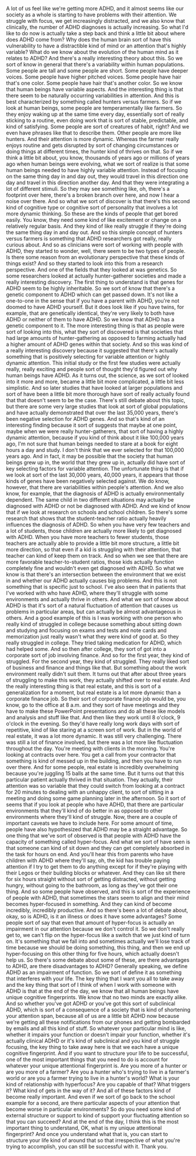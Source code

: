  A lot of us feel like we're getting more ADHD, and it almost seems like our society as a whole is starting to have problems with their attention. We struggle with focus, we get increasingly distracted, and we also know that clinically, the number of ADHD diagnoses is actually increasing. So what I'd like to do now is actually take a step back and think a little bit about where does ADHD come from? Why does the human brain sort of have this vulnerability to have a distractible kind of mind or an attention that's highly variable? What do we know about the evolution of the human mind as it relates to ADHD? And there's a really interesting theory about this. So we sort of know in general that there's a variability within human populations. Some people are tall and some people are short. Some people have deeper voices. Some people have higher pitched voices. Some people have hair that's one color. Some people have hair that's another color. So we know that human beings have variable aspects. And the interesting thing is that there seem to be naturally occurring variabilities in attention. And this is best characterized by something called hunters versus farmers. So if we look at human beings, some people are temperamentally like farmers. So they enjoy waking up at the same time every day, essentially sort of really sticking to a routine, even doing work that is sort of stable, predictable, and kind of satisfying. Some people are sort of creatures of habit, right? And we even have phrases like that to describe them. Other people are more like hunters. And their attention is more dynamic. Whereas the farmer really enjoys routine and gets disrupted by sort of changing circumstances or doing things at different times, the hunter kind of thrives on that. So if we think a little bit about, you know, thousands of years ago or millions of years ago when human beings were evolving, what we sort of realize is that some human beings needed to have highly variable attention. Instead of focusing on the same thing day in and day out, they would travel in this direction one day and travel in this direction another day. And that they were integrating a lot of different stimuli. So they may see something like, oh, there's a footprint over here, there's a broken branch over here, and now I hear a noise over there. And so what we sort of discover is that there's this second kind of cognitive type or cognitive sort of personality that involves a lot more dynamic thinking. So these are the kinds of people that get bored easily. You know, they need some kind of like excitement or change on a relatively regular basis. And they kind of like really struggle if they're doing the same thing day in and day out. And so this simple concept of hunters versus farmers is something that ADHD researchers got really, really curious about. And so as clinicians were sort of working with people with ADHD, they started to wonder, well, there seem to be two types of people. Is there some reason from an evolutionary perspective that these kinds of things exist? And so they started to look into this from a research perspective. And one of the fields that they looked at was genetics. So some researchers looked at actually hunter-gatherer societies and made a really interesting discovery. The first thing to understand is that genes for ADHD seem to be highly inheritable. So we sort of know that there's a genetic component to ADHD which can get passed down. It's not like a one-to-one in the sense that if you have a parent with ADHD, you're not doomed to have ADHD yourself. But it does look like if you have twins, for example, that are genetically identical, they're very likely to both have ADHD or neither of them to have ADHD. So we know that ADHD has a genetic component to it. The more interesting thing is that as people were sort of looking into this, what they sort of discovered is that societies that had large amounts of hunter-gathering as opposed to farming actually had a higher amount of ADHD genes within that society. And so this was kind of a really interesting discovery because it suggested that there's actually something that is positively selecting for variable attention or highly dynamic attention. This initial study or the first few studies were actually really, really exciting and people sort of thought they'd figured out why human beings have ADHD. As it turns out, the science, as we sort of looked into it more and more, became a little bit more complicated, a little bit less simplistic. And so later studies that have looked at larger populations and sort of have been a little bit more thorough have sort of really actually found that that doesn't seem to be the case. There's still debate about this topic, but there are some very large studies that look at sort of global populations and have actually demonstrated that over the last 35,000 years, there's been negative selection for ADHD genes. And so that's kind of an interesting finding because it sort of suggests that maybe at one point, maybe when we were really hunter-gatherers, that sort of having a highly dynamic attention, because if you kind of think about it like 100,000 years ago, I'm not sure that human beings needed to stare at a book for eight hours a day and study. I don't think that we ever selected for that 100,000 years ago. And in fact, it may be possible that the society that human beings grew up in, the world that they grew up in, actually did have sort of key selecting factors for variable attention. The unfortunate thing is that if we look at sort of the last 30,000 years, 40,000 years, it appears that those kinds of genes have been negatively selected against. We do know, however, that there are variabilities within people's attention. And we also know, for example, that the diagnosis of ADHD is actually environmentally dependent. The same child in two different situations may actually be diagnosed with ADHD or not be diagnosed with ADHD. And we kind of know that if we look at research on schools and school children. So there's some research that shows that the student-teacher ratio actually heavily influences the diagnosis of ADHD. So when you have very few teachers and a lot of students, those children are actually more likely to get diagnosed with ADHD. When you have more teachers to fewer students, those teachers are actually able to provide a little bit more structure, a little bit more direction, so that even if a kid is struggling with their attention, that teacher can kind of keep them on track. And so when we see that there are more favorable teacher-to-student ratios, those kids actually function completely fine and wouldn't even get diagnosed with ADHD. So what we know is that there's an intersection between the environment that we exist in and whether our ADHD actually causes big problems. And this is not something that is specific just to school. I've also seen that in patients that I've worked with who have ADHD, where they'll struggle with some environments and actually thrive in others. And what we sort of know about ADHD is that it's sort of a natural fluctuation of attention that causes us problems in particular areas, but can actually be almost advantageous in others. And a good example of this is I was working with one person who really kind of struggled in college because something about sitting down and studying and focusing on exams and tests and note cards and memorization just really wasn't what they were kind of good at. So they really struggled in college. They tried taking medication for ADHD, which had helped some. And so then after college, they sort of got into a corporate sort of job involving finance. And so for the first year, they kind of struggled. For the second year, they kind of struggled. They really liked sort of business and finance and things like that. But something about the work environment really didn't suit them. It turns out that after about three years of struggling to make this work, they actually shifted over to real estate. And the really interesting thing is that real estate, and this is sort of a generalization for a moment, but real estate is a lot more dynamic than a corporate finance job. So their sort of corporate finance job would be, you know, go to the office at 8 a.m. and they sort of have meetings and they have to make these PowerPoint presentations and do all these like models and analysis and stuff like that. And then like they work until 8 o'clock, 9 o'clock in the evening. So they'd have really long work days with sort of repetitive, kind of like staring at a screen sort of work. But in the world of real estate, it was a lot more dynamic. It was still very challenging. There was still a lot of finance involved, but there was a lot more like fluctuation throughout the day. You're meeting with clients in the morning. You're looking at contracts over here. You get a call from your contractor that something is kind of messed up in the building, and then you have to run over there. And for some people, real estate is incredibly overwhelming because you're juggling 15 balls at the same time. But it turns out that this particular patient actually thrived in that situation. They actually, their attention was so variable that they could switch from looking at a contract for 20 minutes to dealing with an unhappy client, to sort of sitting in a meeting and doing some game planning later in the afternoon. So it sort of seems that if you look at people who have ADHD, that there are particular environments that they'll kind of do better in as opposed to other environments where they'll kind of struggle. Now, there are a couple of important caveats we have to include here. For some amount of time, people have also hypothesized that ADHD may be a straight advantage. So one thing that we've sort of observed is that people with ADHD have the capacity of something called hyper-focus. And what we sort of have seen is that someone can kind of sit down and they can get completely absorbed in the task for hours on end. And you'll hear this from parents who have children with ADHD where they'll say, oh, the kid has trouble paying attention if I try to get them to do anything except for if they're playing with their Legos or their building blocks or whatever. And they can like sit there for six hours straight without sort of getting distracted, without getting hungry, without going to the bathroom, as long as they've got their one thing. And so some people have observed, and this is sort of the experience of people with ADHD, that sometimes the stars seem to align and their mind becomes hyper-focused in something. And they can kind of become incredibly, incredibly productive. And so there's been a lot of debate about, okay, so is ADHD, is it an illness or does it have some advantages? Some people sort of say that even that amount of hyper-focus is actually an impairment in our attention because we don't control it. So we don't really get to, we can't flip on the hyper-focus like a switch that we just kind of turn on. It's something that we fall into and sometimes actually we'll lose track of time because we should be doing something, this thing, and then we end up hyper-focusing on this other thing for five hours, which actually doesn't help us. So there's some debate about some of these, are there advantages to ADHD, are there disadvantages to ADHD? Generally speaking, we define ADHD as an impairment of function. So we sort of define it as something that interferes with your life. The key thing that I want you all to take away and the key thing that sort of I think of when I work with someone with ADHD is that at the end of the day, we know that all human beings have unique cognitive fingerprints. We know that no two minds are exactly alike. And so whether you've got ADHD or you've got this sort of subclinical ADHD, which is sort of a consequence of a society that is kind of shortening your attention span, because all of us are a little bit ADHD now because we're getting all these notifications from our phones and getting bombarded by emails and all this kind of stuff. So whatever your particular mind is like, whether it impairs your function or doesn't impair your function, whether it's actually clinical ADHD or it's kind of subclinical and you kind of struggle focusing, the key thing to take away here is that we each have a unique cognitive fingerprint. And if you want to structure your life to be successful, one of the most important things that you need to do is account for whatever your unique attentional fingerprint is. Are you more of a hunter or are you more of a farmer? Are you a hunter who's trying to live in a farmer's world or are you a farmer trying to live in a hunter's world? What is your kind of relationship with hyperfocus? Are you capable of that? What triggers it? What kind of gets in the way of it? And all of these factors kind of become really important. And even if we sort of go back to the school example for a second, are there particular aspects of your attention that become worse in particular environments? So do you need some kind of external structure or support to kind of support your fluctuating attention so that you can succeed? And at the end of the day, I think this is the most important thing to understand, OK, what is my unique attentional fingerprint? And once you understand what that is, you can start to structure your life kind of around that so that irrespective of what you're trying to accomplish, you can still be successful with it. Thank you.
